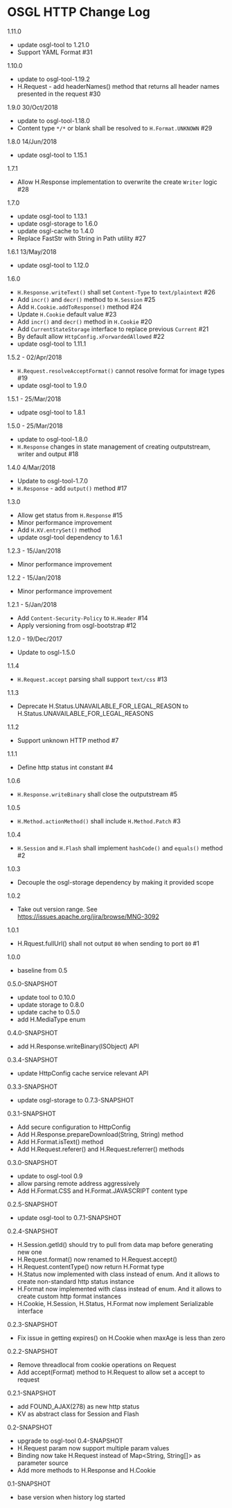 # OSGL HTTP Change Log

1.11.0
* update osgl-tool to 1.21.0
* Support YAML Format #31

1.10.0
* update to osgl-tool-1.19.2
* H.Request - add headerNames() method that returns all header names presented in the request #30

1.9.0 30/Oct/2018
* update to osgl-tool-1.18.0
* Content type `*/*` or blank shall be resolved to `H.Format.UNKNOWN` #29

1.8.0 14/Jun/2018
* update osgl-tool to 1.15.1

1.7.1
* Allow H.Response implementation to overwrite the create `Writer` logic #28

1.7.0
* update osgl-tool to 1.13.1
* update osgl-storage to 1.6.0
* update osgl-cache to 1.4.0
* Replace FastStr with String in Path utility #27

1.6.1 13/May/2018
* update osgl-tool to 1.12.0

1.6.0
* `H.Response.writeText()` shall set `Content-Type` to `text/plaintext` #26
* Add `incr()` and `decr()` method to `H.Session` #25
* Add `H.Cookie.addToResponse()` method #24
* Update `H.Cookie` default value #23
* Add `incr()` and `decr()` method in `H.Cookie` #20
* Add `CurrentStateStorage` interface to replace previous `Current` #21
* By default allow `HttpConfig.xForwardedAllowed` #22
* update osgl-tool to 1.11.1

1.5.2 - 02/Apr/2018
* `H.Request.resolveAcceptFormat()` cannot resolve format for image types #19
* update osgl-tool to 1.9.0

1.5.1 - 25/Mar/2018
* udpate osgl-tool to 1.8.1

1.5.0 - 25/Mar/2018
* update to osgl-tool-1.8.0
* `H.Response` changes in state management of creating outputstream, writer and output #18

1.4.0 4/Mar/2018
* Update to osgl-tool-1.7.0
* `H.Response` - add `output()` method #17

1.3.0
* Allow get status from `H.Response` #15
* Minor performance improvement
* Add `H.KV.entrySet()` method
* update osgl-tool dependency to 1.6.1

1.2.3 - 15/Jan/2018
* Minor performance improvement

1.2.2 - 15/Jan/2018
* Minor performance improvement

1.2.1 - 5/Jan/2018
* Add `Content-Security-Policy` to `H.Header` #14
* Apply versioning from osgl-bootstrap #12

1.2.0 - 19/Dec/2017
* Update to osgl-1.5.0

1.1.4
* `H.Request.accept` parsing shall support `text/css` #13

1.1.3
- Deprecate H.Status.UNAVAILABLE_FOR_LEGAL_REASON to H.Status.UNAVAILABLE_FOR_LEGAL_REASONS

1.1.2
- Support unknown HTTP method #7

1.1.1
- Define http status int constant #4

1.0.6
- `H.Response.writeBinary` shall close the outputstream #5

1.0.5
- `H.Method.actionMethod()` shall include `H.Method.Patch` #3

1.0.4
- `H.Session` and `H.Flash` shall implement `hashCode()` and `equals()` method #2

1.0.3
- Decouple the osgl-storage dependency by making it provided scope

1.0.2
- Take out version range. See https://issues.apache.org/jira/browse/MNG-3092

1.0.1
- H.Rquest.fullUrl() shall not output `80` when sending to port `80` #1

1.0.0
- baseline from 0.5

0.5.0-SNAPSHOT
- update tool to 0.10.0
- update storage to 0.8.0
- update cache to 0.5.0
- add H.MediaType enum

0.4.0-SNAPSHOT
- add H.Response.writeBinary(ISObject) API

0.3.4-SNAPSHOT
- update HttpConfig cache service relevant API

0.3.3-SNAPSHOT
- update osgl-storage to 0.7.3-SNAPSHOT

0.3.1-SNAPSHOT
- Add secure configuration to HttpConfig
- Add H.Response.prepareDownload(String, String) method
- Add H.Format.isText() method
- Add H.Request.referer() and H.Request.referrer() methods

0.3.0-SNAPSHOT
- update to osgl-tool 0.9
- allow parsing remote address aggressively
- Add H.Format.CSS and H.Format.JAVASCRIPT content type

0.2.5-SNAPSHOT
- update osgl-tool to 0.7.1-SNAPSHOT

0.2.4-SNAPSHOT
- H.Session.getId() should try to pull from data map before generating new one
- H.Request.format() now renamed to H.Request.accept()
- H.Request.contentType() now return H.Format type
- H.Status now implemented with class instead of enum. And it allows to create non-standard http status instance
- H.Format now implemented with class instead of enum. And it allows to create custom http format instances
- H.Cookie, H.Session, H.Status, H.Format now implement Serializable interface

0.2.3-SNAPSHOT
- Fix issue in getting expires() on H.Cookie when maxAge is less than zero

0.2.2-SNAPSHOT
- Remove threadlocal from cookie operations on Request
- Add accept(Format) method to H.Request to allow set a accept to request

0.2.1-SNAPSHOT
- add FOUND_AJAX(278) as new http status
- KV as abstract class for Session and Flash

0.2-SNAPSHOT
- upgrade to osgl-tool 0.4-SNAPSHOT
- H.Request param now support multiple param values
- Binding now take H.Request instead of Map<String, String[]> as parameter source
- Add more methods to H.Response and H.Cookie

0.1-SNAPSHOT
- base version when history log started

